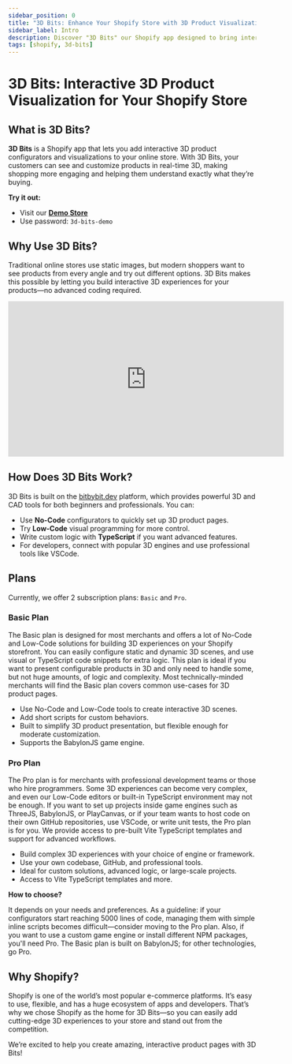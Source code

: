 ```yaml
---
sidebar_position: 0
title: "3D Bits: Enhance Your Shopify Store with 3D Product Visualization"
sidebar_label: Intro
description: Discover "3D Bits" our Shopify app designed to bring interactive 3D product configurators and visualization to your e-commerce store.
tags: [shopify, 3d-bits]
---
```


# 3D Bits: Interactive 3D Product Visualization for Your Shopify Store

## What is 3D Bits?

**3D Bits** is a Shopify app that lets you add interactive 3D product configurators and visualizations to your online store. With 3D Bits, your customers can see and customize products in real-time 3D, making shopping more engaging and helping them understand exactly what they’re buying.

**Try it out:**
*   Visit our **[Demo Store](https://bitbybit-dev-3d-configurators.myshopify.com)**
*   Use password: `3d-bits-demo`

## Why Use 3D Bits?

Traditional online stores use static images, but modern shoppers want to see products from every angle and try out different options. 3D Bits makes this possible by letting you build interactive 3D experiences for your products—no advanced coding required.

<div class="responsive-video-container">
  <iframe 
    width="560" 
    height="315" 
    src="https://www.youtube.com/embed/UwIEYWxlGQ0?si=ZtLRjdJ8t2DXjdjl" 
    title="3D Bits App For Shopify Demo" 
    frameborder="0" 
    allow="accelerometer; autoplay; clipboard-write; encrypted-media; gyroscope; picture-in-picture; web-share" 
    allowfullscreen>
  </iframe>
</div>

## How Does 3D Bits Work?

3D Bits is built on the [bitbybit.dev](https://bitbybit.dev) platform, which provides powerful 3D and CAD tools for both beginners and professionals. You can:

- Use **No-Code** configurators to quickly set up 3D product pages.
- Try **Low-Code** visual programming for more control.
- Write custom logic with **TypeScript** if you want advanced features.
- For developers, connect with popular 3D engines and use professional tools like VSCode.

## Plans

Currently, we offer 2 subscription plans: `Basic` and `Pro`.

### Basic Plan

The Basic plan is designed for most merchants and offers a lot of No-Code and Low-Code solutions for building 3D experiences on your Shopify storefront. You can easily configure static and dynamic 3D scenes, and use visual or TypeScript code snippets for extra logic. This plan is ideal if you want to present configurable products in 3D and only need to handle some, but not huge amounts, of logic and complexity. Most technically-minded merchants will find the Basic plan covers common use-cases for 3D product pages.

- Use No-Code and Low-Code tools to create interactive 3D scenes.
- Add short scripts for custom behaviors.
- Built to simplify 3D product presentation, but flexible enough for moderate customization.
- Supports the BabylonJS game engine.

### Pro Plan

The Pro plan is for merchants with professional development teams or those who hire programmers. Some 3D experiences can become very complex, and even our Low-Code editors or built-in TypeScript environment may not be enough. If you want to set up projects inside game engines such as ThreeJS, BabylonJS, or PlayCanvas, or if your team wants to host code on their own GitHub repositories, use VSCode, or write unit tests, the Pro plan is for you. We provide access to pre-built Vite TypeScript templates and support for advanced workflows.

- Build complex 3D experiences with your choice of engine or framework.
- Use your own codebase, GitHub, and professional tools.
- Ideal for custom solutions, advanced logic, or large-scale projects.
- Access to Vite TypeScript templates and more.

**How to choose?**

It depends on your needs and preferences. As a guideline: if your configurators start reaching 5000 lines of code, managing them with simple inline scripts becomes difficult—consider moving to the Pro plan. Also, if you want to use a custom game engine or install different NPM packages, you'll need Pro. The Basic plan is built on BabylonJS; for other technologies, go Pro.

## Why Shopify?

Shopify is one of the world’s most popular e-commerce platforms. It’s easy to use, flexible, and has a huge ecosystem of apps and developers. That’s why we chose Shopify as the home for 3D Bits—so you can easily add cutting-edge 3D experiences to your store and stand out from the competition.

We’re excited to help you create amazing, interactive product pages with 3D Bits!